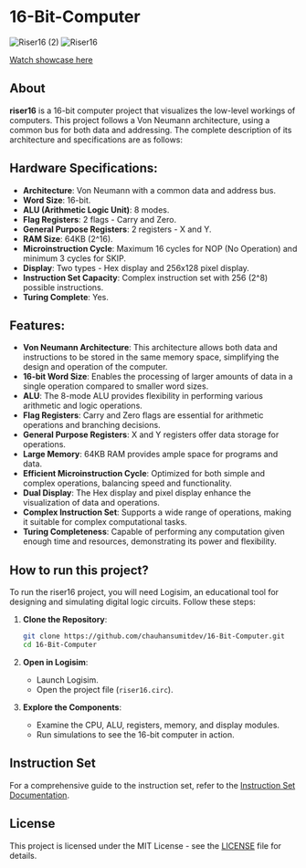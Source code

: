 # 16-Bit-Computer
![Riser16 (2)](https://github.com/chauhansumitdev/16-Bit-Computer/assets/103536827/b68b2290-3f3a-49e1-9ec6-5a8121f6a081)
![Riser16](https://github.com/chauhansumitdev/16-Bit-Computer/assets/103536827/11642982-4abb-4438-a7db-8bbe702a5566)

[Watch showcase here](https://www.linkedin.com/posts/chauhansumitdev_i-made-a-custom-computer-introducing-riser16-activity-7210911977756327936-PNaN?utm_source=share&utm_medium=member_desktop)

## About

**riser16** is a 16-bit computer project that visualizes the low-level workings of computers. This project follows a Von Neumann architecture, using a common bus for both data and addressing. The complete description of its architecture and specifications are as follows:

## Hardware Specifications:
- **Architecture**: Von Neumann with a common data and address bus.
- **Word Size**: 16-bit.
- **ALU (Arithmetic Logic Unit)**: 8 modes.
- **Flag Registers**: 2 flags - Carry and Zero.
- **General Purpose Registers**: 2 registers - X and Y.
- **RAM Size**: 64KB (2^16).
- **Microinstruction Cycle**: Maximum 16 cycles for NOP (No Operation) and minimum 3 cycles for SKIP.
- **Display**: Two types - Hex display and 256x128 pixel display.
- **Instruction Set Capacity**: Complex instruction set with 256 (2^8) possible instructions.
- **Turing Complete**: Yes.

## Features:
- **Von Neumann Architecture**: This architecture allows both data and instructions to be stored in the same memory space, simplifying the design and operation of the computer.
- **16-bit Word Size**: Enables the processing of larger amounts of data in a single operation compared to smaller word sizes.
- **ALU**: The 8-mode ALU provides flexibility in performing various arithmetic and logic operations.
- **Flag Registers**: Carry and Zero flags are essential for arithmetic operations and branching decisions.
- **General Purpose Registers**: X and Y registers offer data storage for operations.
- **Large Memory**: 64KB RAM provides ample space for programs and data.
- **Efficient Microinstruction Cycle**: Optimized for both simple and complex operations, balancing speed and functionality.
- **Dual Display**: The Hex display and pixel display enhance the visualization of data and operations.
- **Complex Instruction Set**: Supports a wide range of operations, making it suitable for complex computational tasks.
- **Turing Completeness**: Capable of performing any computation given enough time and resources, demonstrating its power and flexibility.

## How to run this project?
To run the riser16 project, you will need Logisim, an educational tool for designing and simulating digital logic circuits. Follow these steps:

1. **Clone the Repository**:
   ```bash
   git clone https://github.com/chauhansumitdev/16-Bit-Computer.git
   cd 16-Bit-Computer
   ```

2. **Open in Logisim**:
   - Launch Logisim.
   - Open the project file (`riser16.circ`).

3. **Explore the Components**:
   - Examine the CPU, ALU, registers, memory, and display modules.
   - Run simulations to see the 16-bit computer in action.

## Instruction Set
For a comprehensive guide to the instruction set, refer to the [Instruction Set Documentation](instruction-set.md).

## License
This project is licensed under the MIT License - see the [LICENSE](link-to-license) file for details.
